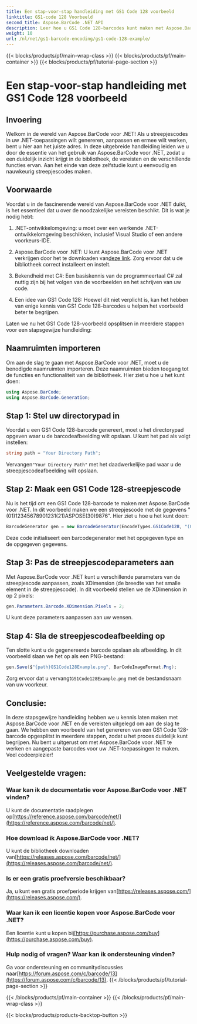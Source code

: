 ```yaml
---
title: Een stap-voor-stap handleiding met GS1 Code 128 voorbeeld
linktitle: GS1-code 128 Voorbeeld
second_title: Aspose.BarCode .NET API
description: Leer hoe u GS1 Code 128-barcodes kunt maken met Aspose.BarCode voor .NET. Stapsgewijze handleiding voor het genereren van barcodes in C#. Begin nu!
weight: 10
url: /nl/net/gs1-barcode-encoding/gs1-code-128-example/
---
```


{{< blocks/products/pf/main-wrap-class >}}
{{< blocks/products/pf/main-container >}}
{{< blocks/products/pf/tutorial-page-section >}}

# Een stap-voor-stap handleiding met GS1 Code 128 voorbeeld


## Invoering

Welkom in de wereld van Aspose.BarCode voor .NET! Als u streepjescodes in uw .NET-toepassingen wilt genereren, aanpassen en ermee wilt werken, bent u hier aan het juiste adres. In deze uitgebreide handleiding leiden we u door de essentie van het gebruik van Aspose.BarCode voor .NET, zodat u een duidelijk inzicht krijgt in de bibliotheek, de vereisten en de verschillende functies ervan. Aan het einde van deze zelfstudie kunt u eenvoudig en nauwkeurig streepjescodes maken.

## Voorwaarde
Voordat u in de fascinerende wereld van Aspose.BarCode voor .NET duikt, is het essentieel dat u over de noodzakelijke vereisten beschikt. Dit is wat je nodig hebt:

1. .NET-ontwikkelomgeving: u moet over een werkende .NET-ontwikkelomgeving beschikken, inclusief Visual Studio of een andere voorkeurs-IDE.

2.  Aspose.BarCode voor .NET: U kunt Aspose.BarCode voor .NET verkrijgen door het te downloaden van[deze link](https://releases.aspose.com/barcode/net/). Zorg ervoor dat u de bibliotheek correct installeert en instelt.

3. Bekendheid met C#: Een basiskennis van de programmeertaal C# zal nuttig zijn bij het volgen van de voorbeelden en het schrijven van uw code.

4. Een idee van GS1 Code 128: Hoewel dit niet verplicht is, kan het hebben van enige kennis van GS1 Code 128-barcodes u helpen het voorbeeld beter te begrijpen.

Laten we nu het GS1 Code 128-voorbeeld opsplitsen in meerdere stappen voor een stapsgewijze handleiding:

## Naamruimten importeren
Om aan de slag te gaan met Aspose.BarCode voor .NET, moet u de benodigde naamruimten importeren. Deze naamruimten bieden toegang tot de functies en functionaliteit van de bibliotheek. Hier ziet u hoe u het kunt doen:

```csharp
using Aspose.BarCode;
using Aspose.BarCode.Generation;
```

## Stap 1: Stel uw directorypad in
Voordat u een GS1 Code 128-barcode genereert, moet u het directorypad opgeven waar u de barcodeafbeelding wilt opslaan. U kunt het pad als volgt instellen:

```csharp
string path = "Your Directory Path";
```

 Vervangen`"Your Directory Path"` met het daadwerkelijke pad waar u de streepjescodeafbeelding wilt opslaan.

## Stap 2: Maak een GS1 Code 128-streepjescode
Nu is het tijd om een GS1 Code 128-barcode te maken met Aspose.BarCode voor .NET. In dit voorbeeld maken we een streepjescode met de gegevens "(01)12345678901231(21)ASPOSE(30)9876". Hier ziet u hoe u het kunt doen:

```csharp
BarcodeGenerator gen = new BarcodeGenerator(EncodeTypes.GS1Code128, "(01)12345678901231(21)ASPOSE(30)9876");
```

Deze code initialiseert een barcodegenerator met het opgegeven type en de opgegeven gegevens.

## Stap 3: Pas de streepjescodeparameters aan
Met Aspose.BarCode voor .NET kunt u verschillende parameters van de streepjescode aanpassen, zoals XDimension (de breedte van het smalle element in de streepjescode). In dit voorbeeld stellen we de XDimension in op 2 pixels:

```csharp
gen.Parameters.Barcode.XDimension.Pixels = 2;
```

U kunt deze parameters aanpassen aan uw wensen.

## Stap 4: Sla de streepjescodeafbeelding op
Ten slotte kunt u de gegenereerde barcode opslaan als afbeelding. In dit voorbeeld slaan we het op als een PNG-bestand:

```csharp
gen.Save($"{path}GS1Code128Example.png", BarCodeImageFormat.Png);
```

 Zorg ervoor dat u vervangt`GS1Code128Example.png` met de bestandsnaam van uw voorkeur.

## Conclusie:
In deze stapsgewijze handleiding hebben we u kennis laten maken met Aspose.BarCode voor .NET en de vereisten uitgelegd om aan de slag te gaan. We hebben een voorbeeld van het genereren van een GS1 Code 128-barcode opgesplitst in meerdere stappen, zodat u het proces duidelijk kunt begrijpen. Nu bent u uitgerust om met Aspose.BarCode voor .NET te werken en aangepaste barcodes voor uw .NET-toepassingen te maken. Veel codeerplezier!


## Veelgestelde vragen:

### Waar kan ik de documentatie voor Aspose.BarCode voor .NET vinden?
 U kunt de documentatie raadplegen op[https://reference.aspose.com/barcode/net/](https://reference.aspose.com/barcode/net/).

### Hoe download ik Aspose.BarCode voor .NET?
 U kunt de bibliotheek downloaden van[https://releases.aspose.com/barcode/net/](https://releases.aspose.com/barcode/net/).

### Is er een gratis proefversie beschikbaar?
 Ja, u kunt een gratis proefperiode krijgen van[https://releases.aspose.com/](https://releases.aspose.com/).

### Waar kan ik een licentie kopen voor Aspose.BarCode voor .NET?
 Een licentie kunt u kopen bij[https://purchase.aspose.com/buy](https://purchase.aspose.com/buy).

### Hulp nodig of vragen? Waar kan ik ondersteuning vinden?
Ga voor ondersteuning en communitydiscussies naar[https://forum.aspose.com/c/barcode/13](https://forum.aspose.com/c/barcode/13).
{{< /blocks/products/pf/tutorial-page-section >}}

{{< /blocks/products/pf/main-container >}}
{{< /blocks/products/pf/main-wrap-class >}}

{{< blocks/products/products-backtop-button >}}
